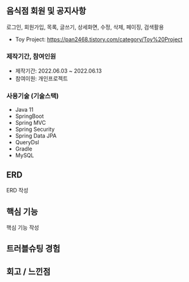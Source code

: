 ## 음식점 회원 및 공지사항
로그인, 회원가입, 목록, 글쓰기, 상세화면, 수정, 삭제, 페이징, 검색활용
+ Toy Project: https://pan2468.tistory.com/category/Toy%20Project
### 제작기간, 참여인원
+ 제작기간: 2022.06.03 ~ 2022.06.13
+ 참여이원: 개인프로젝트
### 사용기술 (기술스택)
+ Java 11
+ SpringBoot
+ Spring MVC
+ Spring Security
+ Spring Data JPA
+ QueryDsl
+ Gradle
+ MySQL
## ERD 
ERD 작성
## 핵심 기능
핵심 기능 작성

## 트러블슈팅 경험 

## 회고 / 느낀점


